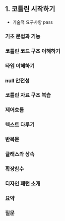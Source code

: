 ## 1. 코틀린 시작하기
- 기술적 요구사항 pass
### 기초 문법과 기능
### 코틀린 코드 구조 이해하기
### 타입 이해하기
### null 안전성
### 코틀린 자료 구조 복습
### 제어흐름
### 텍스트 다루기
### 반복문
### 클래스와 상속
### 확장함수
### 디자인 패턴 소개
### 요약
### 질문
